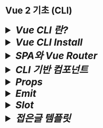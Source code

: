# Vue 2 기초 (CLI)

<details>
  <summary style="font-size:30px; font-weight:bold; font-style:italic;">
    Vue CLI 란?
  </summary>

  CLI란? Command Line Interface에 대한 약자이다.  
  터미널에서 명령어를 통해 Vue를 설치하거나 Vue와 관련된 package를 추가할 때 명령어로 간단하게 실행할 수 있게 도와주는 도구이다.   
</details>

<details>
<summary style="font-size:30px; font-weight:bold; font-style:italic;">Vue CLI Install</summary>
<br>

- ### vue/cli 설치

  ```bash
  npm install -g @vue/cli
  ```

- ### vue-cli 설치 확인

  ```bash
  vue --version
  ```
- ### vue project 생성

  ```bash
  vue create {프로젝트명}
  ```

- ### 개발 환경 구축 옵션 선택
  선택을 통해 개발환경을 구축할 수 있다
  ```text/plain
  Vue CLI v5.0.8
  ? Please pick a preset: (Use arrow keys)
    Default ([Vue 3] babel, eslint)
    Default ([Vue 2] babel, eslint)
  > Manually select features
  ```

- ### 기본적으로 사용할 라이브러리 선택 (Babel, Router, Vuex)  
  Select는 `Space`-Key Next는 `Enter`-Key  
  (Ctrl + A는 전체선택이다.)  

  ```text/plain
  Vue CLI v5.0.8
  ? Please pick a preset: Manually select features
  ? Check the features needed for your project: (Press <space> to select, <a> to toggle all, <i> to invert selection, and
  <enter> to proceed)
  (*) Babel
  ( ) TypeScript
  ( ) Progressive Web App (PWA) Support
  (*) Router
  (*) Vuex
  ( ) CSS Pre-processors
  (*) Linter / Formatter
  ( ) Unit Testing
  ( ) E2E Testing
  ```

- ### Vue version 2.x 선택
  ```text/plain
  Vue CLI v5.0.8
  ? Please pick a preset: Manually select features
  ? Check the features needed for your project: Babel, Router, Vuex
  ? Choose a version of Vue.js that you want to start the project with (Use arrow keys)
    3.x
  > 2.x
  ```

- ### 라우터 History 모드 사용 여부 - Yes(Y)

  ```text/plain
  Vue CLI v5.0.8
  ? Please pick a preset: Manually select features
  ? Check the features needed for your project: Babel, Router, Vuex
  ? Choose a version of Vue.js that you want to start the project with 2.x
  ? Use history mode for router? (Requires proper server setup for index fallback in production) (Y/n)
  ```

- ### ESLint with error prevention only 선택

  ```text/plain
  ? Pick a linter / formatter config: (Use arrow keys)
  > ESLint with error prevention only
    ESLint + Airbnb config
    ESLint + Standard config
    ESLint + Prettier
  ```

- ### Lint on save 선택

  ```text/plain
  ? Pick additional lint features: (Press <space> to select, <a> to toggle all, <i> to invert selection, and <enter> toproceed)
  > (*) Lint on save
    ( ) Lint and fix on commit
  ```

- ### 개발 환경 관리 파일 - package.json으로 선택
  ```text/plain
  Vue CLI v5.0.8
  ? Please pick a preset: Manually select features
  ? Check the features needed for your project: Babel, Router, Vuex
  ? Choose a version of Vue.js that you want to start the project with 2.x
  ? Use history mode for router? (Requires proper server setup for index fallback in production) Yes
  ? Where do you prefer placing config for Babel, ESLint, etc.?
    In dedicated config files
  > In package.json
  ```

- ### 현재 선택한 개발 환경을 저장할 것인지 여부- No(n)
  ```text/plain
  Vue CLI v5.0.8
  ? Please pick a preset: Manually select features
  ? Check the features needed for your project: Babel, Router, Vuex
  ? Choose a version of Vue.js that you want to start the project with 2.x
  ? Use history mode for router? (Requires proper server setup for index fallback in production) Yes
  ? Where do you prefer placing config for Babel, ESLint, etc.? In package.json
  ? Save this as a preset for future projects? (y/N)
  ```


- ## npx를 통한 설치
  cli를 사용하지 않고 설치하는 방식이다.
  ```bash
  npx @vue/cli crate 프로젝트명
  ```
</details>

<details>
  <summary style="font-size:30px; font-weight:bold; font-style:italic;">
    SPA와 Vue Router
  </summary>

  SPA란 하나의 페이지로 구성된 웹사이트를 말한다.  

  Vue는 SPA 구조로 이루어져 있으며, 특정 URL 요청이 들어오면 컴포넌트를 라우트 시킴으로써 페이지를 전환할 수 있는 효과를 줄 수 있다.

  ## VueRouter
  Router 방식은 미리 컴포넌트와 주소를 Router 내부 객체에 매핑시켜둔 뒤, 등록된 주소에 대한 요청이 들어왔을 때 라우터에서 해당 주소와 매핑되는 컴포넌트를 출력하게 된다.
  
  매핑되는 객체 단위를 route라고 부르며 이러한 route 객체를 배열로 구성하는 것이 routes 이다.  
  각 구조는 아래와 같다.  

  - route Object구조
    ```js
    {
      path: '/',
      name: 'home',
      component: Home
    }
    ```
  - routes 구조
    ```js
    [
      {
        path: '/',
        name: 'home',
        component: Home
      },
      {
        path: '/about',
        name: 'about',
        component: About
      }
    ]
    ```

  ## Vue 라우팅 컴포넌트
  이렇게 라우터에 등록된 컴포넌트를 요청이 들어왔을 때 특정 영역에 출력할 수 있게 해주는 태그가 있는데 `<router-view/>` 태그이다.  
  vue에서는 브라우저의 주소창 뿐만 아니라 클리커블 한 네비게이션 영역의 anchor태그 역할을 해주는것이 있으며 `<router-link to="/주소"></router-link>` 이다.

  - router-link/router-view
    ```html
    <template>
      <div id="app">
        <div id="nav">
          <router-link to="/">Home!</router-link>
          <router-link to="/">About!!!</router-link>
        </div>
        <router-view/>
      </div>
    </template>
    ```
</details>
<details>
  <summary style="font-size:30px; font-weight:bold; font-style:italic;">
    CLI 기반 컴포넌트
  </summary>

  CLI 기반 Vue 프로젝트에서 컴포넌트는 .js 확장자가 아닌 .vue 확장자 파일로 작성한다.
  기본 구조는 아래와 같다

  - .vue 확장자 컴포넌트
    ```html
    <template>
      <ExComponent/>
    </template>
    <script>
    import ExComponent from '@/components/ExComponent.vue'
    export default {
      components: {
        ExComponent
      },
      data() {
        return {}
      },
      methods: {
        updateName() {
          this.name = 'YooHyeok School Updated'
        }
      }
      
    }
    </script>
    <style scoped>

    </style>
    ```
  
    `<style></style>` 태그에 scoped 속성을 적용하면, 해당 컴포넌트 내에서만 style이 적용된다.  
    컴포넌트 간 참조는 script> 영역에서 import 문을 사용한 뒤 components 속성에 객체로 등록해서 사용한다.  
    CDN 방식과 같으며, 하나 차이점은 ` template:`` ` 속성에 작성하던 html 표현식을 `<template></template>` 태그 안에 선언한다.  
    이때 주의할 점은 다중 태그를 하나의 최상위 태그로 묶어야만 한다.

    ```html
    <template>
      <div>div1</div>
      <div>div2</div>
    </template>
    ```
    위와 같이 작성하면 오류가 발생한다.
    ```html
    <template>
      <div>
        <div>div1</div>
        <div>div2</div>
      </div>
    </template>
    ```
    위와 같이 작성 최 상위 단일 태그로 묶어야만 한다.
</details>

<details>
  <summary style="font-size:30px; font-weight:bold; font-style:italic;">
    Props
  </summary>

  부모 컴포넌트에서 자식 컴포넌트로 데이터(state 혹은 value)를 전달할때 사용한다.  
  `v-bind:props명="props 혹은 value"` 혹은 축약형인   
  `:props명="props 혹은 value"` 를 사용하여 보낼 수 있다.  

  자식 컴포넌트에서는 props 속성을 통해 컴포넌트 내에서 재정의한 후 사용할 수 있다.  
  Array와 Object 두가지 타입으로 정의할 수 있으며, Object의 경우 propType을 지원한다.

  - 예시 코드  
      ```js
      export default {
        props: ['title']
      }
      ```

  - ## Props 정의와 PropType

    - **type**  
      넘겨 받은 prop의 타입을 지정한다. (String, Number Object Array 등)  
      타입스크립트를 사용한다면 사용자 정의 타입을 지정할 수 있다.  
      만약 String으로 지정한 후 Number 타입의 값 5를 넘긴다면  
      `Invalid prop: type check failed for prop "title". Expected String with value "5", got Number with value 5.`  
      Vue warn이 콘솔에 출력된다.

    - **required**  
      필수 여부를 지정한다.  
      만약 true로 지정한 후 값을 넘기지 않는다면  
      `Missing required prop: "prop명"`  
      Vue warn이 콘솔에 출력된다.

    - **default**  
      기본값을 지정한다.  
      부모 컴포넌트에서 prop 값을 적용하지 않았을 경우 해당 값이 기본 값으로 적용된다.

    - 예시 코드  
      ```js
      export default {
        props: {
          title: {
            type: String,
            required: true,
            default: "default title"
          }
        },
      }
      ```

  - 부모컴포넌트
    ```html
    <template>
      <자식컴포넌트 v-bind="props"/>
    </template>
    <script>
    import 자식컴포넌트 from '@/components/YooHyeokSchool.vue'
    export default {
      components: { 자식컴포넌트 },
      data() {
        return {
          name: 'YooHyeok School',
          props: {
            title: '타이틀'
          }
        }
      },
    }
    </script>
    ```
  - 자식컴포넌트
    ```html
    <template>
      <h1>{{ title }}</h1>
    </template>
    <script>
    export default {
       props: {
        title: {
          type: String,
          required: true,
          default: "default title"
        }
      },
    }
    </script>
    ```
  
    주의할 점으로는 해당 컴포넌트의 state 즉, data property에 동일한 이름이 존재할 수 없다.  
    `[Vue Warn]: The data property "props명" is already declared as a prop. Use prop default value instead`  
    또한 primitive 타입의 props는 값을 직접 수정할 수 없다.  
    그러나 Object 타입의 props는 해당 Object의 property 값을 직접 접근하여 수정할 수 있다.  
    `[Vue Warn]: Avoid mutating a prop directlry since the value will be overwritten whenever the parent component re-renders. Instead, use a data or computed property based on the prop's value. Prop being mutatedL "props명"`  
    이때 사용하는 것이 바로 다음 시간에 배울 Emit이다.
</details>
<details>
  <summary style="font-size:30px; font-weight:bold; font-style:italic;">
    Emit
  </summary>

  ## emit 이란?
  자식 컴포넌트에서 부모 컴포넌트로 트리거의 목적으로 이벤트를 보낼 수 있게 하는 기능이다.  
  이때 인자값으로 데이터도 함께 보낼 수 있으며 `this.$emit('이벤트명', 데이터)` 형태로 호출한다.  
  부모 컴포넌트의 템플릿에서 자식 컴포넌트를 선언할 때 이벤트를 등록한다.  
  `<자식컴포넌트 @이벤트명="핸들러함수"` 와 같은 형태로 등록한다.  
  이 기능을 통해 부모컴포넌트로 부터 전달받은 props를 자식 컴포넌트에서의 트리거(행위)를 통해 state 변경이 가능하다.  
  물론 자식 컴포넌트에서 직접 변경하는 것이 아니라, 부모컴포넌트로 변경된 값을 넘겨 초기화 해주는 형태로 구현할 수 있다.

  ### 1. 자식 컴포넌트 이벤트 핸들러 메소드를 통한 emit 간접 호출
  - 부모컴포넌트
    ```html
    <template>
      <InputField :name="name" @changeName="changeName"/>
    </template>
    <script>
    import InputField from '@/components/InputField.vue'
    export default {
      components: { InputField },
      data() {
        return {
          name: 'YooHyeok School',
          props: {
            title: '홈타이틀'
          }
        }
      },
      methods: {
        changeName(name) {
          console.log(name)
          this.name = name
        },
      }
    }
    </script>
    ```

  - 자식컴포넌트 InputField
    ```html
    <template>
      <div>
        <label for="">Name</label>
        <input 
          type="text" 
          :value="name" 
          style="padding: 30px; border: 2px solid green"
          @input=" changeName"
        >
      </div>
    </template>
    <script>
    export default {
      props: {
        name: {
          type: String,
          required: true,
          default: null
        },
      },
      methods: {
        changeName(e) {
          this.$emit('changeName', e.target.value)
        }
      }
    }
    </script>
    ```

  ### 2. 자식 컴포넌트 이벤트 핸들러 emit 직접 호출

  자식 컴포넌트의 @input이벤트 리스너에 메소드를 거치지 않고 바로 emit을 호출한다.  
   - `"@input=$emit('changeName', $event)"` → `@changeName="name=$event.target.value"`  
   - `"@input=$emit('changeName', $event.target.value)"` → `@changeName="name=$event"`  

  위 코드와 같이 이렇게 전달하는 값은 흔히 이벤트 핸들러 함수에서 매개변수로 전달받는 이벤트 객체로 사용되는데, vue에서는 이를 $event로 받는다.  
  자식 컴포넌트의 이벤트 핸들러에서 $event를 emit으로 직접 넘겼다면 부모 컴포넌트의 emit 이벤트 핸들러에서도 $event를 직접 받아 사용한다.  
  만약 $event.target.value를 emit으로 직접 넘겼다면 해당 value를 $event로 받게 된다.  


  - 부모컴포넌트
    ```html
    <template>
      <InputField :name="name" @changeName="name=$event.target.value"/>
    </template>
    <script>
    import InputField from '@/components/InputField.vue'
    export default {
      components: { InputField },
      data() {
        return {
          name: 'YooHyeok School',
          props: {
            title: '홈타이틀'
          }
        }
      },
    }
    </script>
    ```
  - 자식컴포넌트 InputField
    ```html
    <template>
      <div>
        <label for="">Name</label>
        <input 
          type="text" 
          :value="name" 
          style="padding: 30px; border: 2px solid green"
          @input="$emit('changeName', $event)"
        >
      </div>
    </template>

    <script>
    export default {
      props: {
        name: {
          type: String,
          required: true,
          default: null
        },
      }
    }
    </script>
    ```

  ### 3. 부모 컴포넌트 v-model을 활용한 @input, :value 바인딩

  부모 컴포넌트에 v-model을 적용함으로써 `@input="name=$event"`과 `:value="name"`이 적용되므로  
  자식 컴포넌트의 props로 value라는 이름이 넘어가고 자식 컴포넌트에서 emit을 호출할 때 input 이라는 이벤트를 호출하여  
  기능을 실행시킨다.
  이때 `@input="name=$event"`은 `@input="(e) => {name = e}"`과 같다.
  
  - 부모컴포넌트
    ```html
    <template>
      <InputField v-model="name"/>
    </template>
    <script>
    import InputField from '@/components/InputField.vue'
    export default {
      components: { InputField },
      data() {
        return {
          name: 'YooHyeok School',
          props: {
            title: '홈타이틀'
          }
        }
      },
      methods: {
        changeName(name) {
          console.log(name)
          this.name = name
        },
      }
    }
    </script>
    ```
  - 자식컴포넌트 InputField
    ```html
    <template>
      <div>
        <label for="">Name</label>
        <input 
          type="text" 
          :value="value" 
          style="padding: 30px; border: 2px solid green"
          @input="$emit('input', $event.target.value)"
        >
      </div>
    </template>

    <script>
    export default {
      props: {
        value: {
          type: String,
          required: true,
          default: null
        },
      },
    }
    </script>
    ```
  
</details>
<details>
  <summary style="font-size:30px; font-weight:bold; font-style:italic;">
    Slot
  </summary>

  ## Slot이란?
  부모 컴포넌트에서 자식 컴포넌트의 내부의 원하는 위치에 컨텐츠를 삽입하는 방식 중 하나이다.  
  즉, 부모 컴포넌트 쪽에서 정의한 template 코드를 자식 컴포넌트의 특정 위치에 삽입한다.  

  ### 사용법
  부모 컴포넌트에서 자식 컴포넌트의 태그를 self closing 하지 않고 `<자식컴포넌트><template></template></자식컴포넌트>` 형태로 선언하며  
  해당 내용은 자식 컴포넌트에서 `<slot/>` 태그를 통해 해당 위치에 출력시킨다.  
  기본적으로 자식 컴포넌트 내 template 태그에 `<template v-slot:영역명>` 으로 영역을 지정할 수 있으며  
  자식 컴포넌트의 `<slot name="영역명"/>` 으로 넘겨받은 템플릿 조각을 일치하는 name의 slot에 바인딩 시켜준다.  
  이때 v-slot은 #으로 축약하여 `<template #영역명>` 으로 지정이 가능하다.  
  (만약 아무것도 지정하지 않는다면 #default로 지정된다.)
  또한 자식 컴포넌트로 부터 부모 컴포넌트로 props 전달도 가능하다.
  예를들어 `<slot name="영역명" :maerong="값"/>` 와 같이 자식 컴포넌트의 slot 태그에 props를 적용한 뒤   
  해당 slot과 name이 일치하는 template에서 `<template #영역명="props">`로 전달받을 수 있으며,  
  (이때 props는 원하는 이름으로 바인딩 가능)  
  template 태그 하위에서 `<h1>{{ props.maerong }}</h1>` 과 같이 전달 받은 props에 접근하여 값을 사용할 수 있게 된다.

  - 부모 컴포넌트
    ```html
    <자식컴포넌트>
      <template v-slot:header="props"> <!-- 축약형: #header, slot의 props 바인딩 가능 -->
        <div>
          <h1>Header! {{ props.nameAttr }}</h1>
          <p>header!</p>
        </div>
      </template>
      <template v-slot:footer="{ nameAttr }"> <!-- 축약형: #footer -->
        <div>
          <h1>Footer! {{ nameAttr }}</h1>
          <p>footer!</p>
        </div>
      </template>
      <template> <!-- v-slot:default 생략 가능 -->
        <div>
          <h1>Nomal!</h1>
          <p>nomal!</p>
        </div>
      </template>
    </자식컴포넌트>
    ```

  - 자식컴포넌트
    ```html
    <template>
      <div>
        <slot name="header" :nameAttr="name"/>
        <slot/> <!-- v-slot:default 영역 -->
        <slot name="footer" :nameAttr="name"/>
      </div>
    </template>
    <script>
    export default {
      data() {
        return {
          name: 'YooHyeok School'
        }
      },      
    }
    </script>
    ```
  
</details>
<details>
  <summary style="font-size:30px; font-weight:bold; font-style:italic;">
    접은글 템플릿
  </summary>

  내용

  ## 주제
  내용

  - 예시코드
    ```js
    ```
  - 예시코드
    ```html
    ```
  
</details>
